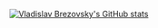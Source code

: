 [![Vladislav Brezovsky's GitHub stats](https://github-readme-stats.vercel.app/api?username=leekeifuture&count_private=true&include_all_commits=true&show_icons=true&theme=dark)](https://github.com/anuraghazra/github-readme-stats)
